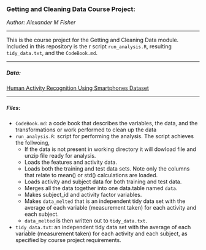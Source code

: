 ### Getting and Cleaning Data Course Project:

*Author: Alexander M Fisher*  

 **********
 
This is the course project for the Getting and Cleaning Data module. Included in this repository is the r script `run_analysis.R`, resulting `tidy_data.txt`, and the `CodeBook.md`.

**********

##### Data:

[Human Activity Recognition Using Smartphones Dataset](https://d396qusza40orc.cloudfront.net/getdata%2Fprojectfiles%2FUCI%20HAR%20Dataset.zip)

**********

##### Files:

- `CodeBook.md`: a code book that describes the variables, the data, and the transformations or work performed to clean up the data
- `run_analysis.R`: script for performing the analysis. The script achieves the follwoing,
  * If the data is not present in working directory it will dowload file and unzip file ready for analysis.
  * Loads the features and activity data.
  * Loads both the training and test data sets. Note only the columns that relate to mean() or std() calculations are loaded. 
  * Loads activity and subject data for both training and test data.
  * Merges all the data together into one data.table named `data`.
  * Makes subject_id and activity factor variables. 
  * Makes `data_melted` that is an independent tidy data set with the average of each variable (measurement taken) for each activity and each subject.
  * `data_melted` is then written out to `tidy_data.txt`.
- `tidy_data.txt`: an independent tidy data set with the average of each variable (measurement taken) for each activity and each subject, as specified by course project requirements.



 
